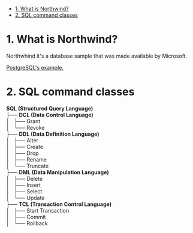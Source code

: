 - [1. What is Northwind?](#1-what-is-northwind)
- [2. SQL command classes](#2-sql-command-classes)

# 1. What is Northwind?

Northwhind it's a database sample that was made available by Microsoft.

[PostgreSQL's example.](#https://github.com/pthom/northwind_psql)

# 2. SQL command classes

**SQL (Structured Query Language)**  
├── **DCL (Data Control Language)**  
│   ├── Grant  
│   └── Revoke  
├── **DDL (Data Definition Language)**  
│   ├── Alter  
│   ├── Create  
│   ├── Drop  
│   ├── Rename  
│   └── Truncate  
├── **DML (Data Manipulation Language)**  
│   ├── Delete  
│   ├── Insert  
│   ├── Select  
│   └── Update  
├── **TCL (Transaction Control Language)**  
│   ├── Start Transaction  
│   ├── Commit  
│   └── Rollback 